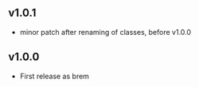 ## v1.0.1
- minor patch after renaming of classes, before v1.0.0

## v1.0.0
- First release as brem
